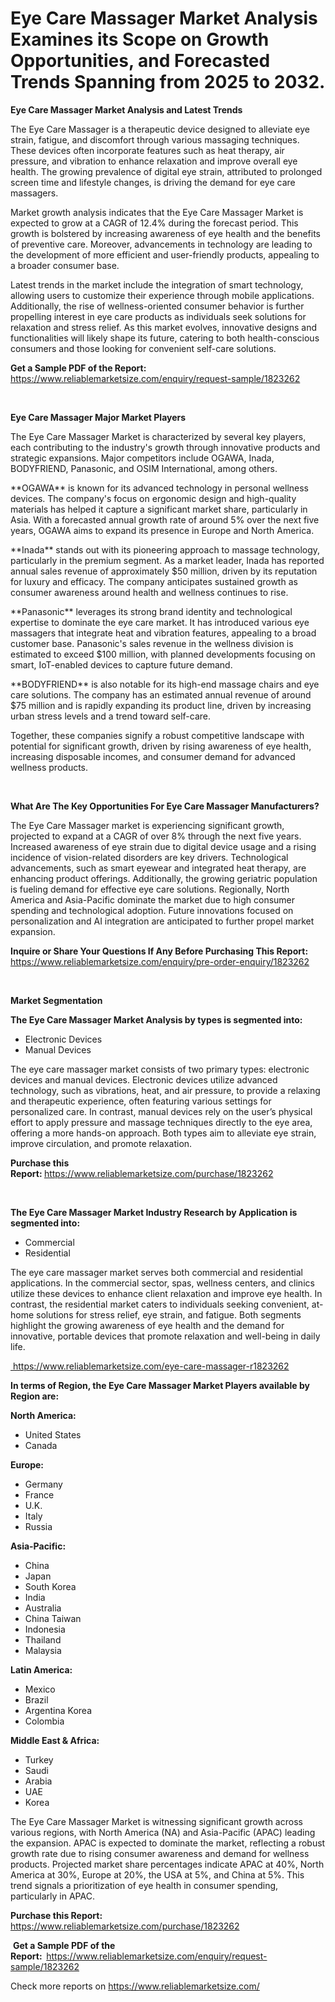 <p><h1>Eye Care Massager Market Analysis Examines its Scope on Growth Opportunities, and Forecasted Trends Spanning from 2025 to 2032.</h1></p><p><strong>Eye Care Massager Market Analysis and Latest Trends</strong></p>
<p><p>The Eye Care Massager is a therapeutic device designed to alleviate eye strain, fatigue, and discomfort through various massaging techniques. These devices often incorporate features such as heat therapy, air pressure, and vibration to enhance relaxation and improve overall eye health. The growing prevalence of digital eye strain, attributed to prolonged screen time and lifestyle changes, is driving the demand for eye care massagers.</p><p>Market growth analysis indicates that the Eye Care Massager Market is expected to grow at a CAGR of 12.4% during the forecast period. This growth is bolstered by increasing awareness of eye health and the benefits of preventive care. Moreover, advancements in technology are leading to the development of more efficient and user-friendly products, appealing to a broader consumer base.</p><p>Latest trends in the market include the integration of smart technology, allowing users to customize their experience through mobile applications. Additionally, the rise of wellness-oriented consumer behavior is further propelling interest in eye care products as individuals seek solutions for relaxation and stress relief. As this market evolves, innovative designs and functionalities will likely shape its future, catering to both health-conscious consumers and those looking for convenient self-care solutions.</p></p>
<p><strong>Get a Sample PDF of the Report:&nbsp;</strong> <a href="https://www.reliablemarketsize.com/enquiry/request-sample/1823262?utm_campaign=2269&utm_medium=2&utm_source=Github&utm_content=ia&utm_term=16022025&utm_id=eye-care-massager">https://www.reliablemarketsize.com/enquiry/request-sample/1823262</a></p>
<p>&nbsp;</p>
<p><strong>Eye Care Massager Major Market Players</strong></p>
<p><p>The Eye Care Massager Market is characterized by several key players, each contributing to the industry's growth through innovative products and strategic expansions. Major competitors include OGAWA, Inada, BODYFRIEND, Panasonic, and OSIM International, among others.</p><p>**OGAWA** is known for its advanced technology in personal wellness devices. The company's focus on ergonomic design and high-quality materials has helped it capture a significant market share, particularly in Asia. With a forecasted annual growth rate of around 5% over the next five years, OGAWA aims to expand its presence in Europe and North America.</p><p>**Inada** stands out with its pioneering approach to massage technology, particularly in the premium segment. As a market leader, Inada has reported annual sales revenue of approximately $50 million, driven by its reputation for luxury and efficacy. The company anticipates sustained growth as consumer awareness around health and wellness continues to rise.</p><p>**Panasonic** leverages its strong brand identity and technological expertise to dominate the eye care market. It has introduced various eye massagers that integrate heat and vibration features, appealing to a broad customer base. Panasonic's sales revenue in the wellness division is estimated to exceed $100 million, with planned developments focusing on smart, IoT-enabled devices to capture future demand.</p><p>**BODYFRIEND** is also notable for its high-end massage chairs and eye care solutions. The company has an estimated annual revenue of around $75 million and is rapidly expanding its product line, driven by increasing urban stress levels and a trend toward self-care.</p><p>Together, these companies signify a robust competitive landscape with potential for significant growth, driven by rising awareness of eye health, increasing disposable incomes, and consumer demand for advanced wellness products.</p></p>
<p>&nbsp;</p>
<p><strong>What Are The Key Opportunities For Eye Care Massager Manufacturers?</strong></p>
<p><p>The Eye Care Massager market is experiencing significant growth, projected to expand at a CAGR of over 8% through the next five years. Increased awareness of eye strain due to digital device usage and a rising incidence of vision-related disorders are key drivers. Technological advancements, such as smart eyewear and integrated heat therapy, are enhancing product offerings. Additionally, the growing geriatric population is fueling demand for effective eye care solutions. Regionally, North America and Asia-Pacific dominate the market due to high consumer spending and technological adoption. Future innovations focused on personalization and AI integration are anticipated to further propel market expansion.</p></p>
<p><strong>Inquire or Share Your Questions If Any Before Purchasing This Report:</strong> <a href="https://www.reliablemarketsize.com/enquiry/pre-order-enquiry/1823262?utm_campaign=2269&utm_medium=2&utm_source=Github&utm_content=ia&utm_term=16022025&utm_id=eye-care-massager">https://www.reliablemarketsize.com/enquiry/pre-order-enquiry/1823262</a></p>
<p>&nbsp;</p>
<p><strong>Market Segmentation</strong></p>
<p><strong>The Eye Care Massager Market Analysis by types is segmented into:</strong></p>
<p><ul><li>Electronic Devices</li><li>Manual Devices</li></ul></p>
<p><p>The eye care massager market consists of two primary types: electronic devices and manual devices. Electronic devices utilize advanced technology, such as vibrations, heat, and air pressure, to provide a relaxing and therapeutic experience, often featuring various settings for personalized care. In contrast, manual devices rely on the user’s physical effort to apply pressure and massage techniques directly to the eye area, offering a more hands-on approach. Both types aim to alleviate eye strain, improve circulation, and promote relaxation.</p></p>
<p><strong>Purchase this Report:&nbsp;</strong><a href="https://www.reliablemarketsize.com/purchase/1823262?utm_campaign=2269&utm_medium=2&utm_source=Github&utm_content=ia&utm_term=16022025&utm_id=eye-care-massager">https://www.reliablemarketsize.com/purchase/1823262</a></p>
<p>&nbsp;</p>
<p><strong>The Eye Care Massager Market Industry Research by Application is segmented into:</strong></p>
<p><ul><li>Commercial</li><li>Residential</li></ul></p>
<p><p>The eye care massager market serves both commercial and residential applications. In the commercial sector, spas, wellness centers, and clinics utilize these devices to enhance client relaxation and improve eye health. In contrast, the residential market caters to individuals seeking convenient, at-home solutions for stress relief, eye strain, and fatigue. Both segments highlight the growing awareness of eye health and the demand for innovative, portable devices that promote relaxation and well-being in daily life.</p></p>
<p><a href="https://www.reliablemarketsize.com/eye-care-massager-r1823262?utm_campaign=2269&utm_medium=2&utm_source=Github&utm_content=ia&utm_term=16022025&utm_id=eye-care-massager">&nbsp;https://www.reliablemarketsize.com/eye-care-massager-r1823262</a></p>
<p><strong>In terms of Region, the Eye Care Massager Market Players available by Region are:</strong></p>
<p>
    <p> <strong> North America: </strong>
        <ul>
            <li>United States</li>
            <li>Canada</li>
        </ul>
        </p> 
    <p> <strong> Europe: </strong>
        <ul>
            <li>Germany</li>
            <li>France</li>
            <li>U.K.</li>
            <li>Italy</li>
            <li>Russia</li>
        </ul>
        </p> 
    <p> <strong> Asia-Pacific: </strong>
        <ul>
            <li>China</li>
            <li>Japan</li>
            <li>South Korea</li>
            <li>India</li>
            <li>Australia</li>
            <li>China Taiwan</li>
            <li>Indonesia</li>
            <li>Thailand</li>
            <li>Malaysia</li>
        </ul>
        </p> 
    <p> <strong> Latin America: </strong>
        <ul>
            <li>Mexico</li>
            <li>Brazil</li>
            <li>Argentina Korea</li>
            <li>Colombia</li>
        </ul>
        </p> 
    <p> <strong> Middle East & Africa: </strong>
        <ul>
            <li>Turkey</li>
            <li>Saudi</li>
            <li>Arabia</li>
            <li>UAE</li>
            <li>Korea</li>
        </ul>
    </p>
    </p>
<p><p>The Eye Care Massager Market is witnessing significant growth across various regions, with North America (NA) and Asia-Pacific (APAC) leading the expansion. APAC is expected to dominate the market, reflecting a robust growth rate due to rising consumer awareness and demand for wellness products. Projected market share percentages indicate APAC at 40%, North America at 30%, Europe at 20%, the USA at 5%, and China at 5%. This trend signals a prioritization of eye health in consumer spending, particularly in APAC.</p></p>
<p><strong>Purchase this Report: </strong><a href="https://www.reliablemarketsize.com/purchase/1823262?utm_campaign=2269&utm_medium=2&utm_source=Github&utm_content=ia&utm_term=16022025&utm_id=eye-care-massager">https://www.reliablemarketsize.com/purchase/1823262</a></p>
<p>&nbsp;<strong>Get a Sample PDF of the Report:&nbsp;&nbsp;</strong><a href="https://www.reliablemarketsize.com/enquiry/request-sample/1823262?utm_campaign=2269&utm_medium=2&utm_source=Github&utm_content=ia&utm_term=16022025&utm_id=eye-care-massager">https://www.reliablemarketsize.com/enquiry/request-sample/1823262</a></p>
<p><strong></strong></p>
<p>Check more reports on <a href="https://www.reliablemarketsize.com/?utm_campaign=2269&utm_medium=2&utm_source=Github&utm_content=ia&utm_term=16022025&utm_id=eye-care-massager">https://www.reliablemarketsize.com/</a></p>